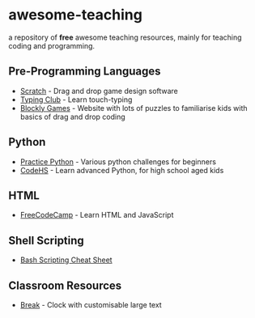# awesome-teaching

a repository of **free** awesome teaching resources, mainly for teaching coding and programming.

## Pre-Programming Languages

- [Scratch](https://scratch.mit.edu/) - Drag and drop game design software
- [Typing Club](https://www.typingclub.com/) - Learn touch-typing
- [Blockly Games](https://blockly.games/) - Website with lots of puzzles to familiarise kids with basics of drag and drop coding

## Python

- [Practice Python](https://practicepython.org) - Various python challenges for beginners
- [CodeHS](https://codehs.com/) - Learn advanced Python, for high school aged kids

## HTML

- [FreeCodeCamp](https://www.freecodecamp.org/) - Learn HTML and JavaScript

## Shell Scripting

- [Bash Scripting Cheat Sheet](https://devhints.io/bash)

## Classroom Resources

- [Break](https://masterdracula.com/break/) - Clock with customisable large text
